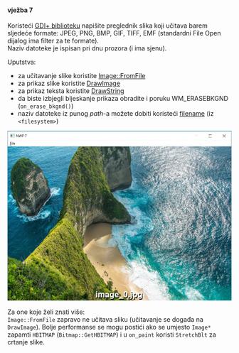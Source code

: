 #### vježba 7

Koristeći [GDI+ biblioteku](https://learn.microsoft.com/en-us/windows/win32/api/_gdiplus/) napišite preglednik slika koji učitava barem sljedeće formate: JPEG, PNG, BMP, GIF, TIFF, EMF 
(standardni File Open dijalog ima filter za te formate). <br>
Naziv datoteke je ispisan pri dnu prozora (i ima sjenu).

Uputstva:
* za učitavanje slike koristite [Image::FromFile](https://learn.microsoft.com/en-us/windows/win32/api/gdiplusheaders/nf-gdiplusheaders-image-fromfile)
* za prikaz slike koristite [DrawImage](https://learn.microsoft.com/en-us/windows/win32/api/gdiplusgraphics/nf-gdiplusgraphics-graphics-drawimage(image_constrectf_))
* za prikaz teksta koristite [DrawString](https://learn.microsoft.com/en-us/windows/win32/api/gdiplusgraphics/nf-gdiplusgraphics-graphics-drawstring(constwchar_int_constfont_constrectf__conststringformat_constbrush))
* da biste izbjegli bljeskanje prikaza obradite i poruku WM_ERASEBKGND (`on_erase_bkgnd()`)
* naziv datoteke iz punog *path*-a možete dobiti koristeći [filename](https://en.cppreference.com/w/cpp/filesystem/path/filename) (iz `<filesystem>`)

![drawing](/screenshot.jpg?raw=true)

Za one koje želi znati više:<br>
`Image::FromFile` zapravo ne učitava sliku (učitavanje se događa na `DrawImage`). 
Bolje performanse se mogu postići ako se umjesto 
`Image*` zapamti `HBITMAP` (`Bitmap::GetHBITMAP`) 
i u `on_paint` koristi `StretchBlt` za crtanje slike.
